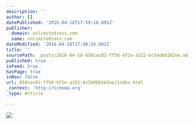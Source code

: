 ```yaml
---
description: ''
author: []
datePublished: '2016-04-18T17:59:18.801Z'
publisher:
  domain: unlimitedrevs.com
  name: unlimitedrevs.com
dateModified: '2016-04-18T17:40:26.002Z'
title: ''
sourcePath: _posts/2016-04-18-058cac02-ff50-4f2e-a322-bc54dbb162ee.md
published: true
inFeed: true
hasPage: true
inNav: false
url: 058cac02-ff50-4f2e-a322-bc54dbb162ee/index.html
_context: 'http://schema.org'
_type: Article

---
```

![](http://43u4yf33ox003bfth0aku6h1.wpengine.netdna-cdn.com/wp-content/uploads/2015/07/Jaguar-XJS-1024x768.jpg)